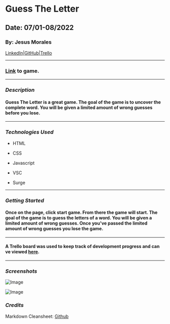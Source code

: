# Guess The Letter
## Date: 07/01-08/2022
### By: Jesus Morales 
 [LinkedIn](https://www.linkedin.com/in/jesus-morales-98b0a41a4)|[GitHub](https://github.com/jmcode921)|[Trello](https://trello.com/b/JtBfBahe/project-1) 
 ***
  ### [Link](https://guesstheletter.surge.sh/) to game.
 ***
  ### *Description*
 #### Guess The Letter is a great game. The goal of the game is to uncover the complete word. You will be given a limited amount of wrong guesses before you lose. 
 ***
 ### *Technologies Used* 

 * HTML

 * CSS

 * Javascript

 * VSC 

 * Surge

 *** 
  ### *Getting Started* 

 #### Once on the page, click start game. From there the game will start. The goal of the game is to guess the letters of a word. You will be given a limited amount of wrong guesses. Once you've passed the limited amount of wrong guesses you lose the game.  
 ***
 #### A Trello board was used to keep track of development progress and can ve viewed [here](https://trello.com/b/JtBfBahe/project-1).
 ***
 ### *Screenshots* 
![Image](https://i.imgur.com/k9geQVQ.png?1)

![Image](https://i.imgur.com/iOYHpKZ.png?1)
  ### *Credits* 

  Markdown Cleansheet: [Github](https://github.com/jmcode921/u1_hw_markdown)



